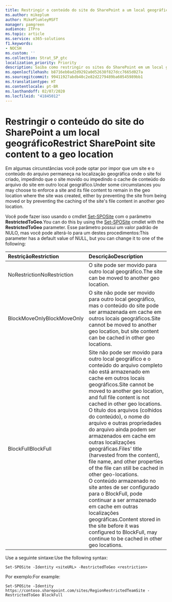 ```yaml
---
title: Restringir o conteúdo do site do SharePoint a um local geográfico
ms.author: mikeplum
author: MikePlumleyMSFT
manager: pamgreen
audience: ITPro
ms.topic: article
ms.service: o365-solutions
f1.keywords:
- NOCSH
ms.custom: ''
ms.collection: Strat_SP_gtc
localization_priority: Priority
description: Saiba como restringir os sites do SharePoint em um local geográfico especificado em um ambiente de multigeográfico.
ms.openlocfilehash: b8716eb0ad2d9292a0d52638f827dcc7665d027a
ms.sourcegitcommit: 99411927abdb40c2e82d2279489ba60545989bb1
ms.translationtype: HT
ms.contentlocale: pt-BR
ms.lasthandoff: 02/07/2020
ms.locfileid: "41845012"
---
```

# <a name="restrict-sharepoint-site-content-to-a-geo-location"></a><span data-ttu-id="c6af5-103">Restringir o conteúdo do site do SharePoint a um local geográfico</span><span class="sxs-lookup"><span data-stu-id="c6af5-103">Restrict SharePoint site content to a geo location</span></span>

<span data-ttu-id="c6af5-104">Em algumas circunstâncias você pode optar por impor que um site e o conteúdo do arquivo permaneça na localização geográfica onde o site foi criado, impedindo que o site movido ou impedindo o cache de conteúdo do arquivo do site em outro local geográfico.</span><span class="sxs-lookup"><span data-stu-id="c6af5-104">Under some circumstances you may choose to enforce a site and its file content to remain in the geo location where the site was created, either by preventing the site from being moved or by preventing the caching of the site's file content in another geo location.</span></span>

<span data-ttu-id="c6af5-105">Você pode fazer isso usando o cmdlet [Set-SPOSite](https://docs.microsoft.com/powershell/module/sharepoint-online/set-sposite) com o parâmetro **RestrictedToGeo**.</span><span class="sxs-lookup"><span data-stu-id="c6af5-105">You can do this by using the [Set-SPOSite](https://docs.microsoft.com/powershell/module/sharepoint-online/set-sposite) cmdlet with the **RestrictedToGeo** parameter.</span></span> <span data-ttu-id="c6af5-106">Esse parâmetro possui um valor padrão de NULO, mas você pode alterá-lo para um destes procedimentos:</span><span class="sxs-lookup"><span data-stu-id="c6af5-106">This parameter has a default value of NULL, but you can change it to one of the following:</span></span>

|<span data-ttu-id="c6af5-107">Restrição</span><span class="sxs-lookup"><span data-stu-id="c6af5-107">Restriction</span></span>|<span data-ttu-id="c6af5-108">Descrição</span><span class="sxs-lookup"><span data-stu-id="c6af5-108">Description</span></span>|
|:----------|:----------|
|<span data-ttu-id="c6af5-109">NoRestriction</span><span class="sxs-lookup"><span data-stu-id="c6af5-109">NoRestriction</span></span>|<span data-ttu-id="c6af5-110">O site pode ser movido para outro local geográfico.</span><span class="sxs-lookup"><span data-stu-id="c6af5-110">The site can be moved to another geo location.</span></span>|
|<span data-ttu-id="c6af5-111">BlockMoveOnly</span><span class="sxs-lookup"><span data-stu-id="c6af5-111">BlockMoveOnly</span></span>|<span data-ttu-id="c6af5-112">O site não pode ser movido para outro local geográfico, mas o conteúdo do site pode ser armazenada em cache em outros locais geográficos.</span><span class="sxs-lookup"><span data-stu-id="c6af5-112">Site cannot be moved to another geo location, but site content can be cached in other geo locations.</span></span>|
|<span data-ttu-id="c6af5-113">BlockFull</span><span class="sxs-lookup"><span data-stu-id="c6af5-113">BlockFull</span></span>|<span data-ttu-id="c6af5-114">Site não pode ser movido para outro local geográfico e o conteúdo do arquivo completo não está armazenado em cache em outros locais geográficos.</span><span class="sxs-lookup"><span data-stu-id="c6af5-114">Site cannot be moved to another geo location, and full file content is not cached in other geo locations.</span></span> <span data-ttu-id="c6af5-115">O título dos arquivos (colhidos do conteúdo), o nome do arquivo e outras propriedades do arquivo ainda podem ser armazenados em cache em outras localizações geográficas.</span><span class="sxs-lookup"><span data-stu-id="c6af5-115">Files' title (harvested from the content), file name, and other properties of the file can still be cached in other geo-locations.</span></span><br><span data-ttu-id="c6af5-116">O conteúdo armazenado no site antes de ser configurado para o BlockFull, pode continuar a ser armazenado em cache em outras localizações geográficas.</span><span class="sxs-lookup"><span data-stu-id="c6af5-116">Content stored in the site before it was configured to BlockFull, may continue to be cached in other geo locations.</span></span>|

<span data-ttu-id="c6af5-117">Use a seguinte sintaxe:</span><span class="sxs-lookup"><span data-stu-id="c6af5-117">Use the following syntax:</span></span>

`Set-SPOSite -Identity <siteURL> -RestrictedToGeo <restriction>`

<span data-ttu-id="c6af5-118">Por exemplo:</span><span class="sxs-lookup"><span data-stu-id="c6af5-118">For example:</span></span>

`Set-SPOSite -Identity https://contoso.sharepoint.com/sites/RegionRestrictedTeamSite -RestrictedToGeo BlockFull`
